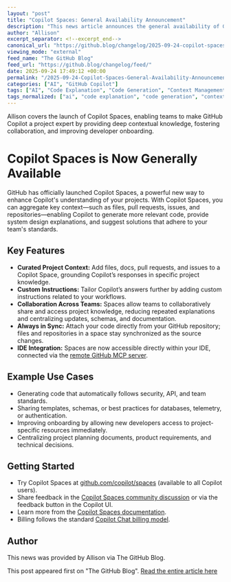 ```yaml
---
layout: "post"
title: "Copilot Spaces: General Availability Announcement"
description: "This news article announces the general availability of GitHub Copilot Spaces, a new feature that lets developers provide Copilot with enhanced project context. By incorporating files, pull requests, issues, and repositories, Copilot Spaces enables more accurate, context-aware code generation and explanations tailored to team-specific standards and workflows. The release includes integration with IDEs, support for collaborative knowledge sharing across organizations, and examples of improved onboarding and project planning. Resources and links for trying, learning, and providing feedback on Copilot Spaces are provided."
author: "Allison"
excerpt_separator: <!--excerpt_end-->
canonical_url: "https://github.blog/changelog/2025-09-24-copilot-spaces-is-now-generally-available"
viewing_mode: "external"
feed_name: "The GitHub Blog"
feed_url: "https://github.blog/changelog/feed/"
date: 2025-09-24 17:49:12 +00:00
permalink: "/2025-09-24-Copilot-Spaces-General-Availability-Announcement.html"
categories: ["AI", "GitHub Copilot"]
tags: ["AI", "Code Explanation", "Code Generation", "Context Management", "Copilot", "Copilot Spaces", "Dev Tooling", "GitHub", "GitHub Copilot", "IDE Integration", "Knowledge Sharing", "News", "Project Collaboration", "Project Onboarding", "Software Development", "Team Standards"]
tags_normalized: ["ai", "code explanation", "code generation", "context management", "copilot", "copilot spaces", "dev tooling", "github", "github copilot", "ide integration", "knowledge sharing", "news", "project collaboration", "project onboarding", "software development", "team standards"]
---
```


Allison covers the launch of Copilot Spaces, enabling teams to make GitHub Copilot a project expert by providing deep contextual knowledge, fostering collaboration, and improving developer onboarding.<!--excerpt_end-->

# Copilot Spaces is Now Generally Available

GitHub has officially launched Copilot Spaces, a powerful new way to enhance Copilot's understanding of your projects. With Copilot Spaces, you can aggregate key context—such as files, pull requests, issues, and repositories—enabling Copilot to generate more relevant code, provide system design explanations, and suggest solutions that adhere to your team's standards.

## Key Features

- **Curated Project Context:** Add files, docs, pull requests, and issues to a Copilot Space, grounding Copilot’s responses in specific project knowledge.
- **Custom Instructions:** Tailor Copilot’s answers further by adding custom instructions related to your workflows.
- **Collaboration Across Teams:** Spaces allow teams to collaboratively share and access project knowledge, reducing repeated explanations and centralizing updates, schemas, and documentation.
- **Always in Sync:** Attach your code directly from your GitHub repository; files and repositories in a space stay synchronized as the source changes.
- **IDE Integration:** Spaces are now accessible directly within your IDE, connected via the [remote GitHub MCP server](https://docs.github.com/copilot/how-tos/provide-context/use-mcp/use-the-github-mcp-server).

## Example Use Cases

- Generating code that automatically follows security, API, and team standards.
- Sharing templates, schemas, or best practices for databases, telemetry, or authentication.
- Improving onboarding by allowing new developers access to project-specific resources immediately.
- Centralizing project planning documents, product requirements, and technical decisions.

## Getting Started

- Try Copilot Spaces at [github.com/copilot/spaces](https://github.com/copilot/spaces?utm_source=changelog-source-product&amp;utm_campaign=copilot-spaces-launch-sep-2025) (available to all Copilot users).
- Share feedback in the [Copilot Spaces community discussion](https://github.com/orgs/community/discussions/174462?utm_source=changelog-source-feedback-post&amp;utm_campaign=copilot-spaces-launch-sep-2025) or via the feedback button in the Copilot UI.
- Learn more from the [Copilot Spaces documentation](https://docs.github.com/copilot/concepts/context/spaces?utm_source=changelog-source-docs&amp;utm_campaign=copilot-spaces-launch-sep-2025).
- Billing follows the standard [Copilot Chat billing model](https://docs.github.com/copilot/concepts/billing/copilot-requests).

## Author

This news was provided by Allison via The GitHub Blog.

This post appeared first on "The GitHub Blog". [Read the entire article here](https://github.blog/changelog/2025-09-24-copilot-spaces-is-now-generally-available)
